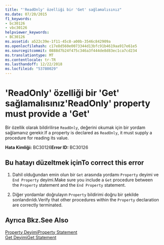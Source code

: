 ```yaml
---
title: "'ReadOnly' özelliği bir 'Get' sağlamalısınız"
ms.date: 07/20/2015
f1_keywords:
- bc30126
- vbc30126
helpviewer_keywords:
- BC30126
ms.assetid: a522c39e-1f11-45c8-a00b-3546c842909a
ms.openlocfilehash: c17e8d560e0073344d13bfc91b4619aa917e61e5
ms.sourcegitcommit: 0888d7b24f475c346a3f444de8d83ec1ca7cd234
ms.translationtype: MT
ms.contentlocale: tr-TR
ms.lasthandoff: 12/22/2018
ms.locfileid: "53780029"
---
```

# <a name="readonly-property-must-provide-a-get"></a><span data-ttu-id="f5e9a-102">'ReadOnly' özelliği bir 'Get' sağlamalısınız</span><span class="sxs-lookup"><span data-stu-id="f5e9a-102">'ReadOnly' property must provide a 'Get'</span></span>
<span data-ttu-id="f5e9a-103">Bir özellik olarak bildirilirse `ReadOnly`, değerini okumak için bir yordam sağlamanız gerekir.</span><span class="sxs-lookup"><span data-stu-id="f5e9a-103">If a property is declared as `ReadOnly`, it must supply a procedure for reading its value.</span></span>  
  
 <span data-ttu-id="f5e9a-104">**Hata Kimliği:** BC30126</span><span class="sxs-lookup"><span data-stu-id="f5e9a-104">**Error ID:** BC30126</span></span>  
  
## <a name="to-correct-this-error"></a><span data-ttu-id="f5e9a-105">Bu hatayı düzeltmek için</span><span class="sxs-lookup"><span data-stu-id="f5e9a-105">To correct this error</span></span>  
  
1.  <span data-ttu-id="f5e9a-106">Dahil olduğundan emin olun bir `Get` arasında yordamı `Property` deyimi ve `End Property` deyimi.</span><span class="sxs-lookup"><span data-stu-id="f5e9a-106">Make sure you include a `Get` procedure between the `Property` statement and the `End Property` statement.</span></span>  
  
2.  <span data-ttu-id="f5e9a-107">Diğer yordamlar doğrulayın `Property` bildirimi doğru bir şekilde sonlandırıldı.</span><span class="sxs-lookup"><span data-stu-id="f5e9a-107">Verify that other procedures within the `Property` declaration are correctly terminated.</span></span>  
  
## <a name="see-also"></a><span data-ttu-id="f5e9a-108">Ayrıca Bkz.</span><span class="sxs-lookup"><span data-stu-id="f5e9a-108">See Also</span></span>  
 [<span data-ttu-id="f5e9a-109">Property Deyimi</span><span class="sxs-lookup"><span data-stu-id="f5e9a-109">Property Statement</span></span>](../../visual-basic/language-reference/statements/property-statement.md)  
 [<span data-ttu-id="f5e9a-110">Get Deyimi</span><span class="sxs-lookup"><span data-stu-id="f5e9a-110">Get Statement</span></span>](../../visual-basic/language-reference/statements/get-statement.md)
